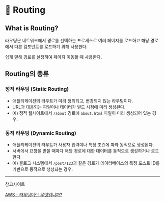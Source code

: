 # 📍 Routing

## What is Routing?

라우팅은 네트워크에서 경로를 선택하는 프로세스로 여러 페이지를 로드하고 해당 경로에서 다른 컴포넌트를 로드하기 위해 사용한다.

쉽게 말해 경로를 설정하여 페이지 이동할 때 사용한다.

## Routing의 종류

### **정적 라우팅 (Static Routing)**

* 애플리케이션의 라우트가 미리 정의되고, 변경되지 않는 라우팅이다.
* URL과 대응되는 파일이나 데이터가 빌드 시점에 미리 생성된다.
* 예) 정적 웹사이트에서 `/about` 경로에 `about.html` 파일이 미리 생성되어 있는 경우.

### **동적 라우팅 (Dynamic Routing)**

* 애플리케이션의 라우트가 사용자 입력이나 특정 조건에 따라 동적으로 생성된다.
* 서버에서 요청을 받을 때마다 해당 경로에 대한 데이터를 동적으로 생성하거나 로드한다.
* 예) 블로그 시스템에서 `/post/123`과 같은 경로가 데이터베이스의 특정 포스트 ID를 기반으로 동적으로 생성되는 경우.

***

참고사이트

[AWS - 라우팅이란 무엇입니까?](https://aws.amazon.com/ko/what-is/routing/)
